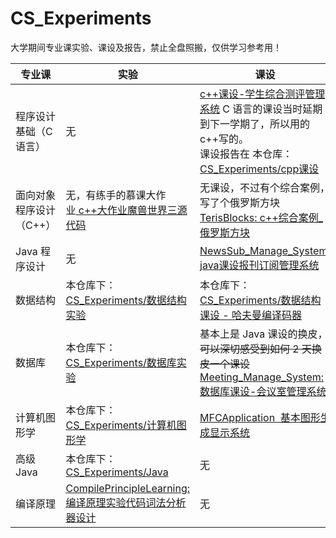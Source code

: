 # CS_Experiments

大学期间专业课实验、课设及报告，禁止全盘照搬，仅供学习参考用！

| 专业课                  | 实验                                                                                                                                              | 课设                                                                                                                                                                                                                                                                                             |
| ----------------------- | ------------------------------------------------------------------------------------------------------------------------------------------------- | ------------------------------------------------------------------------------------------------------------------------------------------------------------------------------------------------------------------------------------------------------------------------------------------------ |
| 程序设计基础（C 语言）  | 无                                                                                                                                                | [c++课设-学生综合测评管理系统](https://github.com/yusixian/Student_System) C 语言的课设当时延期到下一学期了，所以用的 c++写的。<br />课设报告在 本仓库：[CS_Experiments/cpp课设](https://github.com/yusixian/CS_Experiments/tree/main/cpp%E8%AF%BE%E8%AE%BE)                                          |
| 面向对象程序设计（C++） | 无，有练手的慕课大作业[ c++大作业魔兽世界三源代码](https://github.com/yusixian/Mooc-learning)                                                       | 无课设，不过有个综合案例，写了个俄罗斯方块[TerisBlocks: c++综合案例\_俄罗斯方块](https://github.com/yusixian/TerisBlocks)                                                                                                                                                                           |
| Java 程序设计           | 无                                                                                                                                                | [NewsSub_Manage_System: java课设报刊订阅管理系统](https://github.com/yusixian/NewsSub_Manage_System)                                                                                                                                                                                                |
| 数据结构                | 本仓库下：[CS_Experiments/数据结构实验](https://github.com/yusixian/CS_Experiments/tree/main/%E6%95%B0%E6%8D%AE%E7%BB%93%E6%9E%84%E5%AE%9E%E9%AA%8C) | 本仓库下：[CS_Experiments/数据结构课设](https://github.com/yusixian/CS_Experiments/tree/main/%E6%95%B0%E6%8D%AE%E7%BB%93%E6%9E%84%E8%AF%BE%E8%AE%BE)[ - 哈夫曼编译码器](https://github.com/yusixian/CS_Experiments/commit/884ed24d6125cd3e6800f297961c8aaf7257b935 "feat: 数据结构课设 - 哈夫曼编译码器") |
| 数据库                  | 本仓库下：[CS_Experiments/数据库实验](https://github.com/yusixian/CS_Experiments/tree/main/%E6%95%B0%E6%8D%AE%E5%BA%93%E5%AE%9E%E9%AA%8C)           | 基本上是 Java 课设的换皮，~~可以深切感受到如何 2 天换皮一个课设~~<br />[Meeting_Manage_System: 数据库课设-会议室管理系统](https://github.com/yusixian/Meeting_Manage_System)                                                                                                                       |
| 计算机图形学            | 本仓库下：[CS_Experiments/计算机图形学](https://github.com/yusixian/CS_Experiments/tree/main/%E8%AE%A1%E7%AE%97%E6%9C%BA%E5%9B%BE%E5%BD%A2%E5%AD%A6) | [MFCApplication  基本图形生成显示系统](https://github.com/yusixian/MFCApplication)                                                                                                                                                                                                                 |
| 高级 Java               | 本仓库下：[CS_Experiments/Java](https://github.com/yusixian/CS_Experiments/tree/main/Java)                                                           | 无                                                                                                                                                                                                                                                                                               |
| 编译原理                | [CompilePrincipleLearning: 编译原理实验代码词法分析器设计](https://github.com/yusixian/CompilePrincipleLearning)                                     | 无                                                                                                                                                                                                                                                                                               |
